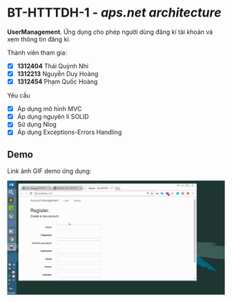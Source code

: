 # BT-HTTTDH-1 - *aps.net architecture*

**UserManagement**. Ứng dụng cho phép người dùng đăng kí tài khoản và xem thông tin đăng kí.

Thành viên tham gia:
* [X] **1312404** Thái Quỳnh Nhi
* [X] **1312213** Nguyễn Duy Hoàng 
* [X] **1312454** Phạm Quốc Hoàng 

Yêu cầu
* [X] Áp dụng mô hình MVC
* [X] Áp dụng nguyên lí SOLID
* [X] Sử dụng Nlog
* [X] Áp dụng Exceptions-Errors Handling

## Demo

Link ảnh GIF demo ứng dụng:

![Video Walkthrough](demo.gif)
